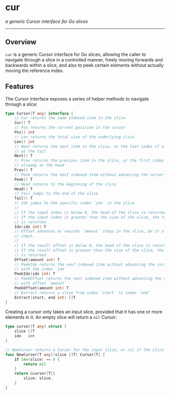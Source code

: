 # cur

*a generic Cursor interface for Go slices*

__________________

## Overview

`cur` is a generic Cursor interface for Go slices, allowing the caller to navigate through a slice in a controlled manner, freely moving forwards and backwards within a slice, and also to peek certain elements without actually moving the reference index.

## Features

The Cursor interface exposes a series of helper methods to navigate through a slice:

```go
type Cursor[T any] interface {
	// Cur returns the same indexed item in the slice
	Cur() T
	// Pos returns the current position in the cursor
	Pos() int
	// Len returns the total size of the underlying slice
	Len() int
	// Next returns the next item in the slice, or the last index if already
	// at the tail
	Next() T
	// Prev returns the previous item in the slice, or the first index if
	// already at the head
	Prev() T
	// Peek returns the next indexed item without advancing the cursor
	Peek() T
	// Head returns to the beginning of the slice
	Head() T
	// Tail jumps to the end of the slice
	Tail() T
	// Idx jumps to the specific index `idx` in the slice
	//
	// If the input index is below 0, the head of the slice is returned;
	// If the input index is greater than the size of the slice, the tail of the slice
	// is returned
	Idx(idx int) T
	// Offset advances or rewinds `amount` steps in the slice, be it a positive or negative
	// input.
	//
	// If the result offset is below 0, the head of the slice is returned;
	// If the result offset is greater than the size of the slice, the tail of the slice
	// is returned
	Offset(amount int) T
	// PeekIdx returns the next indexed item without advancing the cursor,
	// with the index `idx`
	PeekIdx(idx int) T
	// PeekOffset returns the next indexed item without advancing the cursor,
	// with offset `amount`
	PeekOffset(amount int) T
	// Extract returns a slice from index `start` to index `end`
	Extract(start, end int) []T
}
```

Creating a cursor only takes an input slice, provided that it has one or more elements in it. An empty slice will return a `nil` Cursor:

```go
type cursor[T any] struct {
	slice []T
	idx   int
}

// NewCursor returns a Cursor for the input slice, or nil if the slice is empty
func NewCursor[T any](slice []T) Cursor[T] {
	if len(slice) == 0 {
		return nil
	}
	return &cursor[T]{
		slice: slice,
	}
}
```